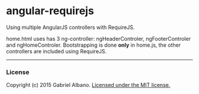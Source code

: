 # angular-requirejs
Using multiple AngularJS controllers with RequireJS.

home.html uses has 3 ng-controller: ngHeaderControler, ngFooterControler and ngHomeControler.  Bootstrapping is done **only** in home.js, the other controllers are included using RequireJS.  

---
### License
Copyright (c) 2015 Gabriel Albano.
[Licensed under the MIT license.](https://opensource.org/licenses/MIT)
